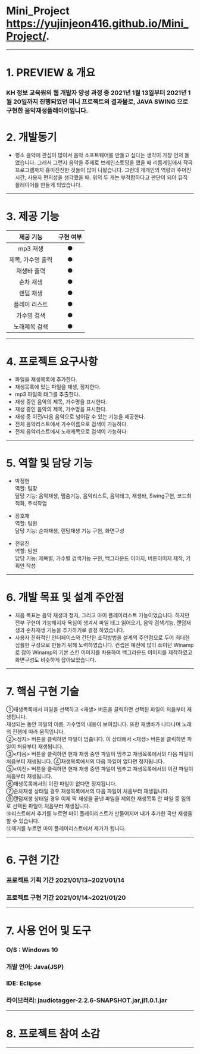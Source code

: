 # Mini_Project  https://yujinjeon416.github.io/Mini_Project/.
 ---------------------------------------

# 1. PREVIEW & 개요
### KH 정보 교육원의 웹 개발자 양성 과정 중 2021년 1월 13일부터 2021년 1월 20일까지 진행되었던 미니 프로젝트의 결과물로, JAVA SWING 으로 구현한 음악재생플레이어입니다.

# 2. 개발동기
- 평소 음악에 관심이 많아서 음악 소프트웨어를 만들고 싶다는 생각이 가장 먼저 들었습니다. 그래서 그런지 음악을 주제로 브레인스토밍을 했을 때 리듬게임에서 작곡 프로그램까지 흥미진진한 것들이 많이 나왔습니다. 그런데 개개인의 역량과 주어진 시간, 사용자 편의성을 생각했을 때. 위의 두 개는 부적합하다고 판단이 되어 뮤직 플레이어를 만들게 되었습니다.
 
 ---------------------------------------
# 3. 제공 기능

|제공 기능|구현 여부| 
|:---:|:---:|
|mp3 재생|●|   
|제목, 가수명 출력|●|  
|재생바 출력|●|
|순차 재생|●|   
|랜덤 재생|●|   
|플레이 리스트|●|   
|가수명 검색|●|    
|노래제목 검색|●|   




 ---------------------------------------
# 4. 프로젝트 요구사항
- 파일을 재생목록에 추가한다.   
- 재생목록에 있는 파일을 재생, 정지한다.
- mp3 파일의 태그를 추출한다.
- 재생 중인 음악의 제목, 가수명을 표시한다.
- 재생 중인 음악의 제목, 가수명을 표시한다.
- 재생 중 이전/다음 음악으로 넘어갈 수 있는 기능을 제공한다.
- 전체 음악리스트에서 가수이름으로 검색이 가능하다.
- 전체 음악리스트에서 노래제목으로 검색이 가능하다.
 ---------------------------------------
 # 5. 역할 및 담당 기능
 - 박정현   
  역할: 팀장   
  담당 기능: 음악재생, 멈춤기능, 음악리스트, 음악태그, 재생바,  Swing구현, 코드최적화, 주석작업   
  
- 장호재   
  역할: 팀원   
  담당 기능:  순차재생, 랜덤재생 기능 구현, 화면구성
  
- 전유진   
  역할: 팀원   
  담당 기능: 제목별, 가수별 검색기능 구현, 백그라운드 이미지, 버튼이미지 제작, 기획안 작성   
 
 ---------------------------------------
 # 6. 개발 목표 및 설계 주안점
 - 처음 목표는 음악 재생과 정지, 그리고 마이 플레이리스트 기능이었습니다. 하지만 전부 구현이 가능해지자 욕심이 생겨서 파일 태그 읽어오기, 음악 검색기능, 랜덤재생과 순차재생 기능을 추가하기로 결정 하였습니다. 
 - 사용자 친화적인 인터페이스와 간단한 조작방법을 설계의 주안점으로 두어 최대한 심플한 구성으로 만들기 위해 노력하였습니다. 컨셉은 예전에 많이 쓰이던 Winamp로 잡아 Winamp의 기본 스킨 이미지를 차용하여 백그라운드 이미지를 제작하였고 화면구성도 비슷하게 잡아보았습니다.      
 ---------------------------------------
 
 
# 7. 핵심 구현 기술   
①재생목록에서 파일을 선택하고 <재생> 버튼을 클릭하면 선택된 파일이 처음부터 재생됩니다.   
재생되는 동안 파일의 이름, 가수명의 내용이 보여집니다. 또한 재생바가 나타나며 노래의 진행에 따라 움직입니다.   
②<정지> 버튼을 클릭하면 파일이 멈춥니다. 이 상태에서 <재생> 버튼을 클릭하면 파일이 처음부터 재생됩니다.   
③<다음> 버튼을 클릭하면 현재 재생 중인 파일이 멈추고 재생목록에서의 다음 파일이 처음부터 재생됩니다.
④재생목록에서의 다음 파일이 없다면 정지됩니다.   
⑤<이전> 버튼을 클릭하면 현재 재생 중인 파일이 멈추고 재생목록에서의 이전 파일이 처음부터 재생됩니다.   
⑥재생목록에서의 이전 파일이 없다면 정지됩니다.   
⑦순차재생 상태일 경우 재생목록에서의 다음 파일이 처음부터 재생됩니다.   
⑨랜덤재생 상태일 경우 이제 막 재생을 끝낸 파일을 제외한 재생목록 안 파일 중 임의로 선택된 파일이 처음부터 재생됩니다.   
⑩리스트에서 추가를 누르면 마이 플레이리스트가 만들어지며 내가 추가한 곡만 재생을 할 수 있습니다.   
⑫제거를 누르면 마이 플레이리스트에서 제거가 됩니다.    

 ---------------------------------------
# 6. 구현 기간   
### 프로젝트 기획 기간 2021/01/13~2021/01/14   
### 프로젝트 구현 기간 2021/01/14~2021/01/20    
 ---------------------------------------
# 7. 사용 언어 및 도구   
### O/S : Windows 10   
### 개발 언어: Java(JSP)   
### IDE:  Eclipse    
### 라이브러리: jaudiotagger-2.2.6-SNAPSHOT.jar,jl1.0.1.jar    
 ---------------------------------------
# 8. 프로젝트 참여 소감  



 ---------------------------------------
